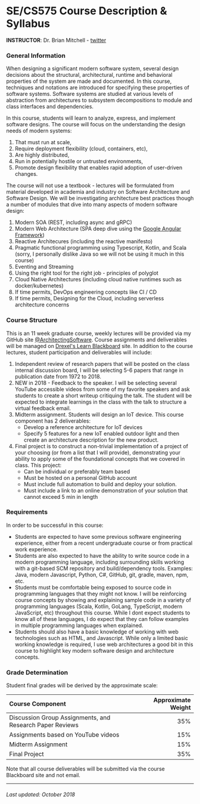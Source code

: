 # SE/CS575 Course Description & Syllabus

**INSTRUCTOR**: Dr. Brian Mitchell - [twitter](https://twitter.com/DrBrianMitchell) 

### General Information
When designing a significant modern software system, several design decisions about the structural, architectural, runtime and behavioral properties of the system are made and documented. In this course, techniques and notations are introduced for specifying these properties of software systems. Software systems are studied at various levels of abstraction from architectures to subsystem decompositions to module and class interfaces and dependencies.

In this course, students will learn to analyze, express, and implement software designs. The course will focus on the understanding the design needs of modern systems:

1. That must run at scale, 
2. Require deployment flexibility (cloud, containers, etc), 
3. Are highly distributed,
4. Run in potentially hostile or untrusted environments,
5. Promote design flexibility that enables rapid adoption of user-driven changes.

The course will not use a textbook - lectures will be formulated from material developed in academia and industry on Software Architecture and Software Design.  We will be investigating architecture best practices though a number of modules that dive into many aspects of modern software design:

1. Modern SOA  (REST, including async and gRPC)
2. Modern Web Architecture (SPA deep dive using the [Google Angular Framework](https://angular.io))
3. Reactive Architecures (including the reactive manifesto)
4. Pragmatic functional programming using Typescript, Kotlin, and Scala (sorry, I personally dislike Java so we will not be using it much in this course)
5. Eventing and Streaming
6. Using the right tool for the right job - principles of polyglot
7. Cloud Native Architectures (including cloud native runtimes such as docker/kubernetes)
8. If time permits, DevOps engineering concepts like CI / CD
9. If time permits, Designing for the Cloud, including serverless architecture concerns

### Course Structure

This is an 11 week graduate course, weekly lectures will be provided via my GitHub site [@ArchitectingSoftware](https://github.com/ArchitectingSoftware). Course assignments and deliverables will be managed on [Drexel's Learn Blackboard](https://learn.dcollege.net) site.  In addition to the course lectures, student participation and deliverables will include:

1. Independent review of research papers that will be posted on the class internal discussion board,  I will be selecting 5-6 papers that range in publication date from 1972 to 2018.
2. NEW in 2018 - Feedback to the speaker.  I will be selecting several YouTube accessible videos from some of my favorite speakers and ask students to create a short writeup critiquing the talk.  The student will be expected to integrate learnings in the class with the talk to structure a virtual feedback email.
3. Midterm assignment. Students will design an IoT device.  This course component has 2 deliverables:
    * Develop a reference architecture for IoT devices
    * Specify 5 features for a new IoT enabled outdoor light and then create an architecture description for the new product.    
4. Final project is to construct a non-trivial implementation of a project of your choosing (or from a list that I will provide), demonstrating your ability to apply some of the foundational concepts that we covered in class. This project:
   * Can be individual or preferably team based
   * Must be hosted on a personal GitHub account
   * Must include full automation to build and deploy your solution.
   * Must include a link to an online demonstration of your solution that cannot exceed 5 min in length

### Requirements 
In order to be successful in this course:

* Students are expected to have some previous software engineering experience, either from a recent undergraduate course or from practical work experience. 
* Students are also expected to have the ability to write source code in a modern programming language, including surrounding skills working with a git-based SCM repository and build/dependency tools. Examples:  Java, modern Javascript, Python, C#, GitHub, git, gradle, maven, npm, etc.
* Students must be comfortable being exposed to source code in programming languages that they might not know.  I will be reinforcing course concepts by showing and explaining sample code in a variety of programming languages (Scala, Kotlin, GoLang, TypeScript, modern JavaScript, etc) throughout this course.  While I dont expect students to know all of these languages, I do expect that they can follow examples in multiple programming languages when explained. 
* Students should also have a basic  knowledge of working with web technologies such as HTML, and Javascript. While only a limited basic working knowledge is required, I use web architectures a good bit in this course to highlight key modern software design and architecture concepts.

### Grade Determination
Student final grades will be derived by the approximate scale:

| Course Component | Approximate Weight |
| :--------------- | -----------------: |
| Discussion Group Assignments, and Research Paper Reviews | 35%|
| Assignments based on YouTube videos | 15% |
|Midterm Assignment | 15% |
|Final Project | 35% |

Note that all course deliverables will be submitted via the course Blackboard site and not email. 

***
###### Last updated: October 2018